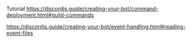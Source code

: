 Tutorial
https://discordjs.guide/creating-your-bot/command-deployment.html#guild-commands

https://discordjs.guide/creating-your-bot/event-handling.html#reading-event-files


